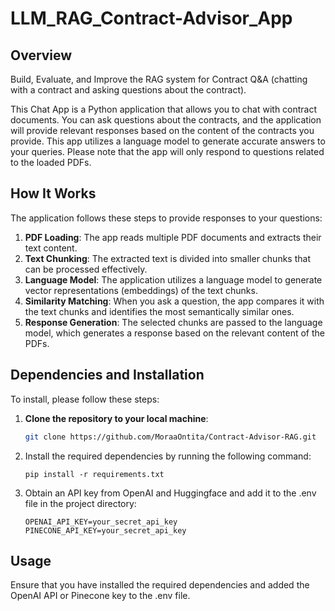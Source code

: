 # LLM_RAG_Contract-Advisor_App

## Overview

Build, Evaluate, and Improve the RAG system for Contract Q&A (chatting with a contract and asking questions about the contract).

This Chat App is a Python application that allows you to chat with contract documents. You can ask questions about the contracts, and the application will provide relevant responses based on the content of the contracts you provide. This app utilizes a language model to generate accurate answers to your queries. Please note that the app will only respond to questions related to the loaded PDFs.

## How It Works

The application follows these steps to provide responses to your questions:

1. **PDF Loading**: The app reads multiple PDF documents and extracts their text content.
2. **Text Chunking**: The extracted text is divided into smaller chunks that can be processed effectively.
3. **Language Model**: The application utilizes a language model to generate vector representations (embeddings) of the text chunks.
4. **Similarity Matching**: When you ask a question, the app compares it with the text chunks and identifies the most semantically similar ones.
5. **Response Generation**: The selected chunks are passed to the language model, which generates a response based on the relevant content of the PDFs.

## Dependencies and Installation

To install, please follow these steps:

1. **Clone the repository to your local machine**:
   ```bash
   git clone https://github.com/MoraaOntita/Contract-Advisor-RAG.git

    ```
2. Install the required dependencies by running the following command:
    ```
    pip install -r requirements.txt

    ```

3. Obtain an API key from OpenAI and Huggingface and add it to the .env file in the project directory:
    ```
    OPENAI_API_KEY=your_secret_api_key
    PINECONE_API_KEY=your_secret_api_key

    ```

## Usage
Ensure that you have installed the required dependencies and added the OpenAI API or Pinecone key to the .env file.   